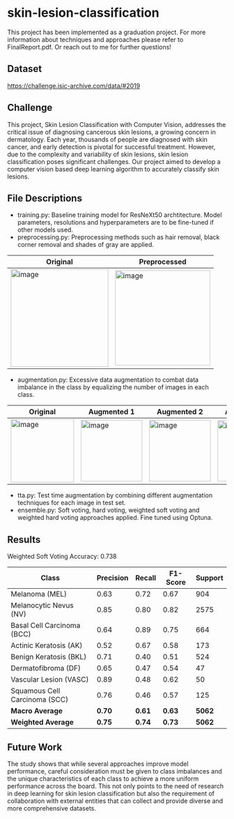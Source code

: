 # skin-lesion-classification

This project has been implemented as a graduation project. For more information about techniques and approaches please refer to FinalReport.pdf. Or reach out to me for further questions!  

## Dataset
https://challenge.isic-archive.com/data/#2019

## Challenge
This project, Skin Lesion Classification with Computer Vision, addresses the critical issue of diagnosing cancerous skin lesions, a growing concern in dermatology. Each year, thousands of people are diagnosed with skin cancer, and early detection is pivotal for successful treatment. However, due to the complexity and variability of skin lesions, skin lesion classification poses significant challenges. Our project aimed to develop a computer vision based deep learning algorithm to accurately classify skin lesions.

## File Descriptions
- training.py: Baseline training model for ResNeXt50 archtitecture. Model parameters, resolutions and hyperparameters are to be fine-tuned if other models used.
- preprocessing.py: Preprocessing methods such as hair removal, black corner removal and shades of gray are applied.
  
| Original   | Preprocessed |
|---------------|-------------|
| <img width="224" alt="image" src="https://github.com/eyluloyku/skin-lesion-classification/assets/116841987/9e4baf0a-7235-431b-be14-aa6f986b6d19"> | <img width="218" alt="image" src="https://github.com/eyluloyku/skin-lesion-classification/assets/116841987/0f086ad6-f63b-4e98-967e-e13c03374cbd"> |


- augmentation.py: Excessive data augmentation to combat data imbalance in the class by equalizing the number of images in each class.

| Original   | Augmented 1 | Augmented 2 | Augmented 3 |
|---------------|-------------| -------------| -------------|
| <img width="145" alt="image" src="https://github.com/eyluloyku/skin-lesion-classification/assets/116841987/d4791dc9-c10a-4cca-a61f-55f6d3791f8c">| <img width="141" alt="image" src="https://github.com/eyluloyku/skin-lesion-classification/assets/116841987/530791e3-684d-4bd9-8b3c-e1c365035641">| <img width="141" alt="image" src="https://github.com/eyluloyku/skin-lesion-classification/assets/116841987/76aceba5-cdcd-4dff-9af9-00dea31e8467"> | <img width="140" alt="image" src="https://github.com/eyluloyku/skin-lesion-classification/assets/116841987/7af97460-1816-4a1b-a6e4-36541023d6ee"> |

- tta.py: Test time augmentation by combining different augmentation techniques for each image in test set.
- ensemble.py: Soft voting, hard voting, weighted soft voting and weighted hard voting approaches applied. Fine tuned using Optuna.

## Results

Weighted Soft Voting Accuracy: 0.738

| Class                                  | Precision | Recall | F1-Score | Support |
|----------------------------------------|-----------|--------|----------|---------|
| Melanoma (MEL)                         | 0.63      | 0.72   | 0.67     | 904     |
| Melanocytic Nevus (NV)                 | 0.85      | 0.80   | 0.82     | 2575    |
| Basal Cell Carcinoma (BCC)             | 0.64      | 0.89   | 0.75     | 664     |
| Actinic Keratosis (AK)                 | 0.52      | 0.67   | 0.58     | 173     |
| Benign Keratosis (BKL)                 | 0.71      | 0.40   | 0.51     | 524     |
| Dermatofibroma (DF)                    | 0.65      | 0.47   | 0.54     | 47      |
| Vascular Lesion (VASC)                 | 0.89      | 0.48   | 0.62     | 50      |
| Squamous Cell Carcinoma (SCC)          | 0.76      | 0.46   | 0.57     | 125     |
| **Macro Average**                      | **0.70**  | **0.61** | **0.63** | **5062** |
| **Weighted Average**                   | **0.75**  | **0.74** | **0.73** | **5062**


## Future Work
The study shows that while several approaches improve model performance, careful consideration must be given to class imbalances and the unique characteristics of each class to achieve a more uniform performance across the board. This not only points to the need of research in deep learning for skin lesion classification but also the requirement of collaboration with external entities that can collect and provide diverse and more comprehensive datasets.
